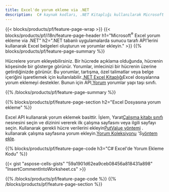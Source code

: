 ```yaml
---
title: Excel'de yorum ekleme via .NET
description:  C# kaynak kodları, .NET Kitaplığı kullanılarak Microsoft Excel dosyalarına nasıl yorum ekleneceği.
---
```

{{< blocks/products/pf/feature-page-wrap >}}
{{< blocks/products/pf/i18n/feature-page-header h1="Microsoft<sup>&reg;</sup> Excel yorum ekleme via .NET" h2=".NET tabanlı uygulamalarda sunucu tarafı API\'lerini kullanarak Excel belgeleri oluşturun ve yorumlar ekleyin." >}}
{{% blocks/products/pf/feature-page-summary %}}

 Hücrelere yorum ekleyebilirsiniz. Bir hücrede açıklama olduğunda, hücrenin köşesinde bir gösterge görünür. Yorumlar, imlecinizi bir hücrenin üzerine getirdiğinizde görünür. Bu yorumlar, tartışma, özel talimatlar veya belge içeriğini işaretlemek için kullanılabilir.[.NET Excel Kitaplığı](/cells/tr/net/)Excel dosyalarına yorum eklemeyi destekler. Bunun için API,[Yorum](https://reference.aspose.com/cells/net/aspose.cells/comment) yorumlar yapı taşı sınıfı.

{{% /blocks/products/pf/feature-page-summary %}}

{{% blocks/products/pf/feature-page-section h2="Excel Dosyasına yorum ekleme" %}}

 Excel API kullanarak yorum eklemek basittir. İşlem, Yarat[Çalışma kitabı sınıfı](https://reference.aspose.com/cells/net/aspose.cells/workbook) nesnesini seçin ve dizinini vererek ilk çalışma sayfasını veya ilgili sayfayı seçin. Kullanarak gerekli hücre verilerini ekleyin[PutValue yöntemi](https://reference.aspose.com/cells/net/aspose.cells/cell/methods/putvalue/index) . kullanarak çalışma sayfasına yorum ekleyin.[Yorum Koleksiyonu](https://reference.aspose.com/cells/net/aspose.cells/commentcollection) 'S[yöntem ekle](https://reference.aspose.com/cells/net/aspose.cells.commentcollection/add/methods/1).

{{% blocks/products/pf/feature-page-code h3="C# Excel\'de Yorum Ekleme Kodu" %}}

{{< gist "aspose-cells-gists" "59a1901d62ea9ceb08456a818431a898" "InsertCommentIntoWorksheet.cs" >}}

{{% /blocks/products/pf/feature-page-code %}}
{{% /blocks/products/pf/feature-page-section %}}
